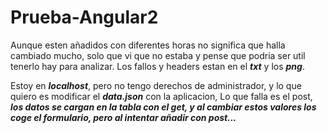 # Prueba-Angular2

Aunque esten añadidos con diferentes horas no significa que halla cambiado mucho, solo que vi que no estaba y pense que podria ser util tenerlo hay para analizar.
Los fallos y headers estan en el <strong><i>txt</i></strong> y los <strong><i>png</i></strong>.

Estoy en <strong><i>localhost</i></strong>, pero no tengo derechos de administrador, y lo que quiero es modificar el <strong><i>data.json</i></strong> con la aplicacion, Lo que falla es el post, <strong><i>los datos se cargan en la tabla con el get, y al cambiar estos valores los coge el formulario, pero al intentar añadir con post...</i></strong>
